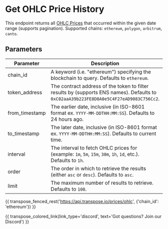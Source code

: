 # Get OHLC Price History

This endpoint returns all [OHLC Prices](../models/ohlc.md) that occurred within the given date range (supports pagination). Supported chains: `ethereum`, `polygon`, `arbitrum`, `canto`.

## Parameters
| Parameter     | Description                                                                          | Type     | 
|---------------|--------------------------------------------------------------------------------------|----------|
| chain_id      | A keyword (i.e. "ethereum") specifying the blockchain to query. Defaults to `ethereum`.| `string` | 
| token_address | The contract address of the token to filter results by (supports ENS names). Defaults to `0xC02aaA39b223FE8D0A0e5C4F27eAD9083C756Cc2`.   | `string` | 
| from_timestamp | The earlier date, inclusive (in ISO-8601 format ex. `YYYY-MM-DDTHH:MM:SS`). Defaults to 24 hours ago.   | `date-time` | 
| to_timestamp | The later date, inclusive (in ISO-8601 format ex. `YYYY-MM-DDTHH:MM:SS`). Defaults to current time.   | `date-time` | 
| interval | The interval to fetch OHLC prices for (example: `1m`, `5m`, `15m`, `30m`, `1h`, `1d`, etc.). Defaults to `1h`.   | `string` |
| order | The order in which to retrieve the results (either `asc` or `desc`). Defaults to `asc`.  | `string` | 
| limit | The maximum number of results to retrieve. Defaults to `100`. | `string` |

{{ transpose_fenced_rest('https://api.transpose.io/prices/ohlc', {'chain_id': 'ethereum'}) }}

{{ transpose_colored_link(link_type='discord', text='Got questions?  Join our Discord') }}